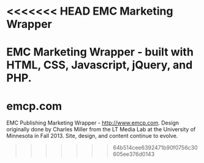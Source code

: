 <<<<<<< HEAD
EMC Marketing Wrapper
====================

EMC Marketing Wrapper - built with HTML, CSS, Javascript, jQuery, and PHP.
=======
emcp.com
========

EMC Publishing Marketing Wrapper - http://www.emcp.com.  Design originally done by Charles Miller from the LT Media Lab at the University of Minnesota in Fall 2013.  Site, design, and content continue to evolve.
>>>>>>> 64b514cee6392471b90f0756c30605ee376d0143

